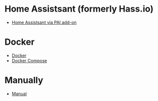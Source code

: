 # Home Assistsant (formerly Hass.io)
* [Home Assistsant via PAI add-on](./Home-Assistant)

# Docker
* [Docker](./Docker#plain)
* [Docker Compose](./Docker#composer)

# Manually
* [Manual](./Manual)
